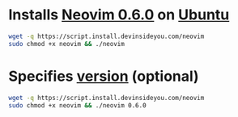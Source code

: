 # Installs [Neovim 0.6.0](https://neovim.io/) on [Ubuntu](https://www.ubuntu.com/)

```bash
wget -q https://script.install.devinsideyou.com/neovim
sudo chmod +x neovim && ./neovim
```

# Specifies [version](https://github.com/neovim/neovim/releases) (optional)

```bash
wget -q https://script.install.devinsideyou.com/neovim
sudo chmod +x neovim && ./neovim 0.6.0
```
